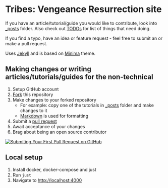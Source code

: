 # Tribes: Vengeance Resurrection site

If you have an article/tutorial/guide you would like to contribute, look into [\_posts](_posts) folder. Also check out [TODOs](TODO.md) for list of things that need doing.

If you find a typo, have an idea or feature request - feel free to submit an or make a pull request.

Uses [Jekyll](https://jekyllrb.com/) and is based on [Minima](https://github.com/jekyll/minima) theme.

## Making changes or writing articles/tutorials/guides for the non-technical

1. Setup GitHub account
2. [Fork](https://www.youtube.com/watch?v=f5grYMXbAV0) this repository
3. Make changes to your forked repository
   - For example: copy one of the tutorials in [\_posts](_posts) folder and make changes to it
   - [Markdown](https://help.github.com/articles/basic-writing-and-formatting-syntax/) is used for formatting
4. Submit a [pull request](https://help.github.com/articles/about-pull-requests/)
5. Await acceptance of your changes
6. Brag about being an open source contributor

[![Submiting Your First Pull Request on GitHub](https://img.youtube.com/vi/YTbRzhQju4c/0.jpg)](https://www.youtube.com/watch?v=YTbRzhQju4c)

## Local setup

1. Install docker, docker-compose and just
2. Run `just`
3. Navigate to [http://localhost:4000](http://localhost:4000)
